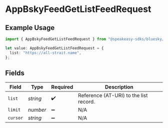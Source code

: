 # AppBskyFeedGetListFeedRequest

## Example Usage

```typescript
import { AppBskyFeedGetListFeedRequest } from "@speakeasy-sdks/bluesky/models/operations";

let value: AppBskyFeedGetListFeedRequest = {
  list: "https://all-strait.name",
};
```

## Fields

| Field                                  | Type                                   | Required                               | Description                            |
| -------------------------------------- | -------------------------------------- | -------------------------------------- | -------------------------------------- |
| `list`                                 | *string*                               | :heavy_check_mark:                     | Reference (AT-URI) to the list record. |
| `limit`                                | *number*                               | :heavy_minus_sign:                     | N/A                                    |
| `cursor`                               | *string*                               | :heavy_minus_sign:                     | N/A                                    |